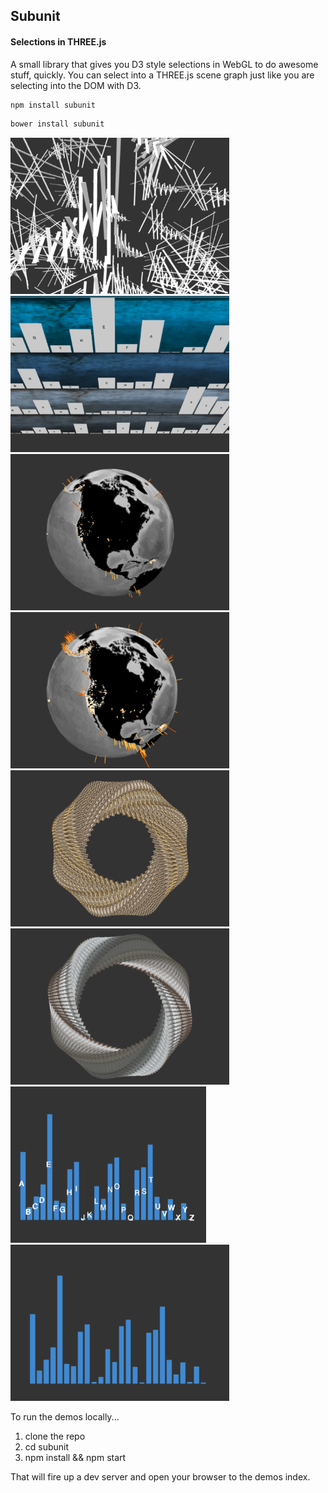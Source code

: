 <h2>Subunit</h2>
<h4>Selections in THREE.js</h4>

A small library that gives you D3 style selections in WebGL to do awesome stuff, quickly.  You can select into a THREE.js scene graph just like you are selecting into the DOM with D3.

```html
npm install subunit
```

```html
bower install subunit
```

<img src="demos/images/screenshots/abstract.png" height="250px"/>
<img src="demos/images/screenshots/sort.png" height="250px"/>
<img src="demos/images/screenshots/quakes1k.png" height="250px"/>
<img src="demos/images/screenshots/quakes8k.png" height="250px"/>
<img src="demos/images/screenshots/spiral1.png" height="250px"/>
<img src="demos/images/screenshots/spiral2.png" height="250px"/>
<img src="demos/images/screenshots/labeled.png" height="250px"/>
<img src="demos/images/screenshots/simple.png" height="250px"/>

To run the demos locally...

1. clone the repo
2. cd subunit
2. npm install && npm start

That will fire up a dev server and open your browser to the demos index.
